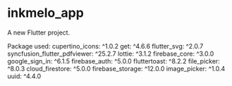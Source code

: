 # inkmelo_app

A new Flutter project.

Package used:
  cupertino_icons: ^1.0.2
  get: ^4.6.6
  flutter_svg: ^2.0.7
  syncfusion_flutter_pdfviewer: ^25.2.7
  lottie: ^3.1.2
  firebase_core: ^3.0.0
  google_sign_in: ^6.1.5
  firebase_auth: ^5.0.0
  fluttertoast: ^8.2.2
  file_picker: ^8.0.3
  cloud_firestore: ^5.0.0
  firebase_storage: ^12.0.0
  image_picker: ^1.0.4
  uuid: ^4.4.0
